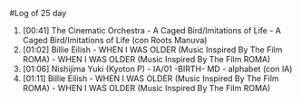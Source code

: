 #Log of 25 day

1. [00:41] The Cinematic Orchestra - A Caged Bird/Imitations of Life - A Caged Bird/Imitations of Life (con Roots Manuva)
1. [01:02] Billie Eilish - WHEN I WAS OLDER (Music Inspired By The Film ROMA) - WHEN I WAS OLDER (Music Inspired By The Film ROMA)
1. [01:06] Nishijima Yuki (Kyoton P) - IA/01 -BIRTH- MD - alphabet (con IA)
1. [01:11] Billie Eilish - WHEN I WAS OLDER (Music Inspired By The Film ROMA) - WHEN I WAS OLDER (Music Inspired By The Film ROMA)
